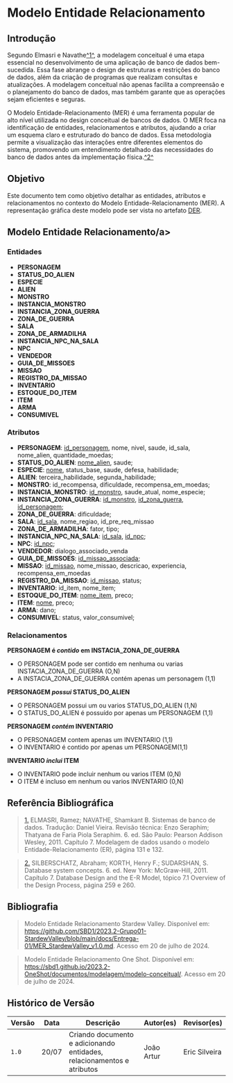 # Modelo Entidade Relacionamento

## <a>Introdução</a>

Segundo Elmasri e Navathe<a id="anchor_1" href="#REF1">^1^</a>, a modelagem conceitual é uma etapa essencial no desenvolvimento de uma aplicação de banco de dados bem-sucedida. Essa fase abrange o design de estruturas e restrições do banco de dados, além da criação de programas que realizam consultas e atualizações. A modelagem conceitual não apenas facilita a compreensão e o planejamento do banco de dados, mas também garante que as operações sejam eficientes e seguras.

O Modelo Entidade-Relacionamento (MER) é uma ferramenta popular de alto nível utilizada no design conceitual de bancos de dados. O MER foca na identificação de entidades, relacionamentos e atributos, ajudando a criar um esquema claro e estruturado do banco de dados. Essa metodologia permite a visualização das interações entre diferentes elementos do sistema, promovendo um entendimento detalhado das necessidades do banco de dados antes da implementação física.<a id="anchor_2" href="#REF2">^2^</a>

## <a>Objetivo</a>

Este documento tem como objetivo detalhar as entidades, atributos e relacionamentos no contexto do Modelo Entidade-Relacionamento (MER). 
A representação gráfica deste modelo pode ser vista no artefato [DER](https://sbd1.github.io/2024.1-Ben10/modulo1/DER/).

## <a>Modelo Entidade Relacionamento/a>

### <a>Entidades</a>

- **PERSONAGEM**
- **STATUS_DO_ALIEN**
- **ESPECIE**
- **ALIEN**
- **MONSTRO**
- **INSTANCIA_MONSTRO**
- **INSTANCIA_ZONA_GUERRA**
- **ZONA_DE_GUERRA**
- **SALA**
- **ZONA_DE_ARMADILHA**
- **INSTANCIA_NPC_NA_SALA**
- **NPC**
- **VENDEDOR**
- **GUIA_DE_MISSOES**
- **MISSAO**
- **REGISTRO_DA_MISSAO**
- **INVENTARIO**
- **ESTOQUE_DO_ITEM**
- **ITEM**
- **ARMA**
- **CONSUMIVEL**

### <a>Atributos</a>

- **PERSONAGEM**: <ins>id_personagem</ins>, nome, nivel, saude, id_sala, nome_alien, quantidade_moedas;
- **STATUS_DO_ALIEN**: <ins>nome_alien</ins>, saude;
- **ESPECIE**: <ins>nome</ins>, status_base, saude, defesa, habilidade;
- **ALIEN**: terceira_habilidade, segunda_habilidade;
- **MONSTRO**: id_recompensa, dificuldade, recompensa_em_moedas;
- **INSTANCIA_MONSTRO**: <ins>id_monstro</ins>, saude_atual, nome_especie;
- **INSTANCIA_ZONA_GUERRA**: <ins>id_monstro</ins>, <ins>id_zona_guerra</ins>, <ins>id_personagem</ins>;
- **ZONA_DE_GUERRA**: dificuldade;
- **SALA**: <ins>id_sala</ins>, nome_regiao, id_pre_req_missao
- **ZONA_DE_ARMADILHA**: fator, tipo;
- **INSTANCIA_NPC_NA_SALA**: <ins>id_sala</ins>, <ins>id_npc</ins>;
- **NPC**: <ins>id_npc</ins>;
- **VENDEDOR**: dialogo_associado_venda
- **GUIA_DE_MISSOES**: <ins>id_missao_associada</ins>;
- **MISSAO**: <ins>id_missao</ins>, nome_missao, descricao, experiencia, recompensa_em_moedas
- **REGISTRO_DA_MISSAO**: <ins>id_missao</ins>, status;
- **INVENTARIO**: id_item, nome_item;
- **ESTOQUE_DO_ITEM**: <ins>nome_item</ins>, preco;
- **ITEM**: <ins>nome</ins>, preco;
- **ARMA**: dano;
- **CONSUMIVEL**: status, valor_consumivel;

### <a>Relacionamentos</a>

**PERSONAGEM é _contido_ em INSTACIA_ZONA_DE_GUERRA**

- O PERSONAGEM pode ser contido em nenhuma ou varias INSTACIA_ZONA_DE_GUERRA (O,N)
- A INSTACIA_ZONA_DE_GUERRA contém apenas um personagem (1,1)


**PERSONAGEM _possui_ STATUS_DO_ALIEN**

- O PERSONAGEM possui um ou varios STATUS_DO_ALIEN (1,N)
- O STATUS_DO_ALIEN é possuído por apenas um PERSONAGEM (1,1)


**PERSONAGEM _contém_ INVENTARIO**

- O PERSONAGEM contem apenas um INVENTARIO (1,1)
- O INVENTARIO é contido por apenas um PERSONAGEM(1,1)


**INVENTARIO _inclui_ ITEM**

- O INVENTARIO pode incluir nenhum ou varios ITEM (0,N)
- O ITEM é incluso em nenhum ou varios INVENTARIO (0,N)




## <a>Referência Bibliográfica</a>

> <a id="REF1" href="#anchor_1">1.</a> ELMASRI, Ramez; NAVATHE, Shamkant B. Sistemas de banco de dados. Tradução: Daniel Vieira. Revisão técnica: Enzo Seraphim; Thatyana de Faria Piola Seraphim. 6. ed. São Paulo: Pearson Addison Wesley, 2011. Capítulo 7. Modelagem de dados usando o modelo Entidade-Relacionamento (ER), página 131 e 132.

> <a id="REF2" href="#anchor_2">2.</a> SILBERSCHATZ, Abraham; KORTH, Henry F.; SUDARSHAN, S. Database system concepts. 6. ed. New York: McGraw-Hill, 2011. Capítulo 7. Database Design and the E-R Model, tópico 7.1 Overview of the Design Process, página 259 e 260.

## <a>Bibliografia</a>

> Modelo Entidade Relacionamento Stardew Valley. Disponível em: <https://github.com/SBD1/2023.2-Grupo01-StardewValley/blob/main/docs/Entrega-01/MER_StardewValley_v1.0.md>. Acesso em 20 de julho de 2024.

> Modelo Entidade Relacionamento One Shot. Disponível em: <https://sbd1.github.io/2023.2-OneShot/documentos/modelagem/modelo-conceitual/>. Acesso em 20 de julho de 2024.

## <a>Histórico de Versão</a>

| Versão| Data | Descrição  | Autor(es)  | Revisor(es) |
| ----- |----- | ---------- | ---------- | ----------- | 
| `1.0` | 20/07| Criando documento e adicionando entidades, relacionamentos e atributos | João Artur | Eric Silveira